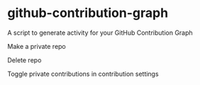 # github-contribution-graph
A script to generate activity for your GitHub Contribution Graph

Make a private repo

Delete repo

Toggle private contributions in contribution settings